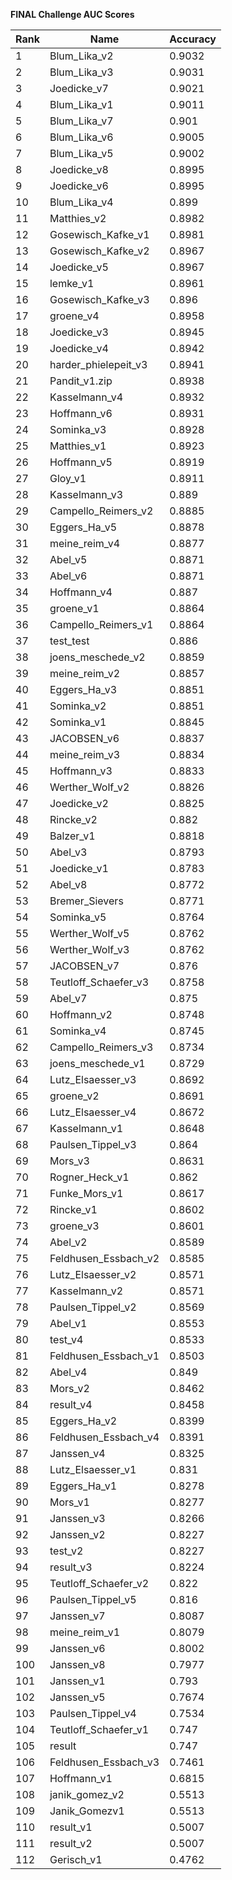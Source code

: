 **FINAL Challenge AUC Scores**


|Rank|Name|Accuracy|
|----|-----|---|
|1|Blum_Lika_v2|0.9032| 
|2|Blum_Lika_v3|0.9031| 
|3|Joedicke_v7|0.9021| 
|4|Blum_Lika_v1|0.9011| 
|5|Blum_Lika_v7|0.901| 
|6|Blum_Lika_v6|0.9005| 
|7|Blum_Lika_v5|0.9002| 
|8|Joedicke_v8|0.8995| 
|9|Joedicke_v6|0.8995| 
|10|Blum_Lika_v4|0.899| 
|11|Matthies_v2|0.8982| 
|12|Gosewisch_Kafke_v1|0.8981| 
|13|Gosewisch_Kafke_v2|0.8967| 
|14|Joedicke_v5|0.8967| 
|15|lemke_v1|0.8961| 
|16|Gosewisch_Kafke_v3|0.896| 
|17|groene_v4|0.8958| 
|18|Joedicke_v3|0.8945| 
|19|Joedicke_v4|0.8942| 
|20|harder_phielepeit_v3|0.8941| 
|21|Pandit_v1.zip|0.8938| 
|22|Kasselmann_v4|0.8932| 
|23|Hoffmann_v6|0.8931| 
|24|Sominka_v3|0.8928| 
|25|Matthies_v1|0.8923| 
|26|Hoffmann_v5|0.8919| 
|27|Gloy_v1|0.8911| 
|28|Kasselmann_v3|0.889| 
|29|Campello_Reimers_v2|0.8885| 
|30|Eggers_Ha_v5|0.8878| 
|31|meine_reim_v4|0.8877| 
|32|Abel_v5|0.8871| 
|33|Abel_v6|0.8871| 
|34|Hoffmann_v4|0.887| 
|35|groene_v1|0.8864| 
|36|Campello_Reimers_v1|0.8864| 
|37|test_test|0.886| 
|38|joens_meschede_v2|0.8859| 
|39|meine_reim_v2|0.8857| 
|40|Eggers_Ha_v3|0.8851| 
|41|Sominka_v2|0.8851| 
|42|Sominka_v1|0.8845| 
|43|JACOBSEN_v6|0.8837| 
|44|meine_reim_v3|0.8834| 
|45|Hoffmann_v3|0.8833| 
|46|Werther_Wolf_v2|0.8826| 
|47|Joedicke_v2|0.8825| 
|48|Rincke_v2|0.882| 
|49|Balzer_v1|0.8818| 
|50|Abel_v3|0.8793| 
|51|Joedicke_v1|0.8783| 
|52|Abel_v8|0.8772| 
|53|Bremer_Sievers|0.8771| 
|54|Sominka_v5|0.8764| 
|55|Werther_Wolf_v5|0.8762| 
|56|Werther_Wolf_v3|0.8762| 
|57|JACOBSEN_v7|0.876| 
|58|Teutloff_Schaefer_v3|0.8758| 
|59|Abel_v7|0.875| 
|60|Hoffmann_v2|0.8748| 
|61|Sominka_v4|0.8745| 
|62|Campello_Reimers_v3|0.8734| 
|63|joens_meschede_v1|0.8729| 
|64|Lutz_Elsaesser_v3|0.8692| 
|65|groene_v2|0.8691| 
|66|Lutz_Elsaesser_v4|0.8672| 
|67|Kasselmann_v1|0.8648| 
|68|Paulsen_Tippel_v3|0.864| 
|69|Mors_v3|0.8631| 
|70|Rogner_Heck_v1|0.862| 
|71|Funke_Mors_v1|0.8617| 
|72|Rincke_v1|0.8602| 
|73|groene_v3|0.8601| 
|74|Abel_v2|0.8589| 
|75|Feldhusen_Essbach_v2|0.8585| 
|76|Lutz_Elsaesser_v2|0.8571| 
|77|Kasselmann_v2|0.8571| 
|78|Paulsen_Tippel_v2|0.8569| 
|79|Abel_v1|0.8553| 
|80|test_v4|0.8533| 
|81|Feldhusen_Essbach_v1|0.8503| 
|82|Abel_v4|0.849| 
|83|Mors_v2|0.8462| 
|84|result_v4|0.8458| 
|85|Eggers_Ha_v2|0.8399| 
|86|Feldhusen_Essbach_v4|0.8391| 
|87|Janssen_v4|0.8325| 
|88|Lutz_Elsaesser_v1|0.831| 
|89|Eggers_Ha_v1|0.8278| 
|90|Mors_v1|0.8277| 
|91|Janssen_v3|0.8266| 
|92|Janssen_v2|0.8227| 
|93|test_v2|0.8227| 
|94|result_v3|0.8224| 
|95|Teutloff_Schaefer_v2|0.822| 
|96|Paulsen_Tippel_v5|0.816| 
|97|Janssen_v7|0.8087| 
|98|meine_reim_v1|0.8079| 
|99|Janssen_v6|0.8002| 
|100|Janssen_v8|0.7977| 
|101|Janssen_v1|0.793| 
|102|Janssen_v5|0.7674| 
|103|Paulsen_Tippel_v4|0.7534| 
|104|Teutloff_Schaefer_v1|0.747| 
|105|result|0.747| 
|106|Feldhusen_Essbach_v3|0.7461| 
|107|Hoffmann_v1|0.6815| 
|108|janik_gomez_v2|0.5513| 
|109|Janik_Gomezv1|0.5513| 
|110|result_v1|0.5007| 
|111|result_v2|0.5007| 
|112|Gerisch_v1|0.4762| 
